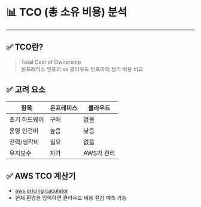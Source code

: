 # 📊 TCO (총 소유 비용) 분석

---

## ✅ TCO란?

> Total Cost of Ownership  
> 온프레미스 인프라 vs 클라우드 인프라의 장기 비용 비교

## ✅ 고려 요소

| 항목 | 온프레미스 | 클라우드 |
|------|------------|----------|
| 초기 하드웨어 | 구매 | 없음 |
| 운영 인건비 | 높음 | 낮음 |
| 전력/냉각비 | 필요 | 없음 |
| 유지보수 | 자가 | AWS가 관리 |

## ✅ AWS TCO 계산기

- [aws pricing caculator](https://calculator.aws/#/)
- 현재 환경을 입력하면 클라우드 비용 절감 예측 가능
